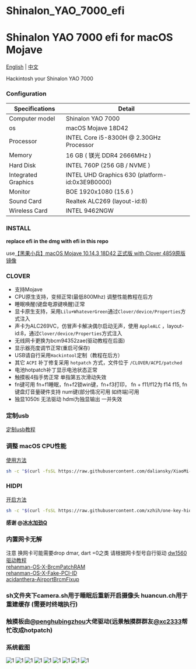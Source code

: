 # Shinalon_YAO_7000_efi 

# Shinalon YAO 7000 efi  for macOS Mojave

[English](README_EN.md) | [中文](README.md)

Hackintosh your Shinalon YAO 7000

### Configuration

| Specifications     | Detail                                                |
| --------------------|------------------------------------------------------ |
| Computer model      | Shinalon YAO 7000                                    |
| os                  | macOS Mojave 18D42                                   |
| Processor           | INTEL Core i5-8300H @ 2.30GHz Processor                   |
| Memory              | 16 GB ( 镁光 DDR4 2666MHz )                           |
| Hard Disk           | INTEL 760P (256 GB / NVME )                       |
| Integrated Graphics | INTEL UHD Graphics 630 (platform-id:0x3E9B0000)       |
| Monitor             |  BOE  1920x1080 (15.6 )                      |
| Sound Card          | Realtek ALC269 (layout-id:8)                     |
| Wireless Card       | INTEL 9462NGW                                       |

### INSTALL

 **replace efi in the dmg with efi in this repo**
 
use[【黑果小兵】macOS Mojave 10.14.3 18D42 正式版 with Clover 4859原版镜像](https://blog.daliansky.net/macOS-Mojave-10.14.3-18D42-official-version-with-Clover-4859-original-image.html)

### CLOVER

* 支持Mojave
* CPU原生支持，变频正常(最低800Mhz) 调整性能教程在后方
* 睡眠唤醒(键盘电源键唤醒)正常
* 显卡原生支持，采用`Lilu+WhateverGreen`通过`Clover/device/Properties`方式注入
* 声卡为ALC269VC，仿冒声卡解决偶尔启动无声，使用 `AppleALC` ，layout-id:8，通过`Clover/device/Properties`方式注入
* 无线网卡更换为bcm94352zae(驱动教程在后面)
* 显示器亮度调节正常(重启可保存) 
* USB请自行采用`Hackintool`定制（教程在后方）
* 其它 `ACPI` 补丁修复采用 `hotpatch` 方式，文件位于 `/CLOVER/ACPI/patched`
* 电池hotpatch补丁显示电池状态正常
* 触摸板4指手势正常 单指第五次滑动失效
* fn键可用 fn+f1睡眠，fn+f2锁win键，fn+f3打印， fn + f11/f12为 f14 f15, fn键盘灯音量硬件支持  num键(部分情况可用 如终端)可用 
* 独显1050ti 无法驱动 hdmi为独显输出 一并失效

### 定制usb
[定制usb教程](https://blog.daliansky.net/Intel-FB-Patcher-tutorial-and-insertion-pose.html)

### 调整 macOS CPU性能
[使用方法](https://github.com/daliansky/XiaoMi-Pro/blob/master/one-key-cpufriend/README_CN.md)
``` bash
sh -c "$(curl -fsSL https://raw.githubusercontent.com/daliansky/XiaoMi-Pro/master/one-key-cpufriend/one-key-cpufriend_cn.sh)"
```

### HIDPI   
[开启方法](https://github.com/xzhih/one-key-hidpi)
``` bash
sh -c "$(curl -fsSL https://raw.githubusercontent.com/xzhih/one-key-hidpi/master/hidpi.sh)"
```
 **感谢 @[冰水加劲Q](https://github.com/xzhih)**

### 内置网卡无解 
注意 换网卡可能需要drop dmar, dart =0之类 请根据网卡型号自行驱动
[dw1560驱动教程](https://blog.daliansky.net/Broadcom-BCM94352z-DW1560-drive-new-posture.html) \
[rehanman-OS-X-BrcmPatchRAM](https://bitbucket.org/RehabMan/os-x-brcmpatchram/downloads/) \
[rehanman-OS-X-Fake-PCI-ID](https://bitbucket.org/RehabMan/os-x-fake-pci-id/downloads/) \
[acidanthera-AirportBrcmFixup](https://github.com/acidanthera/AirportBrcmFixup/releases)

### sh文件夹下camera.sh用于睡眠后重新开启摄像头 huancun.ch用于重建缓存 (需要时终端执行)

### 触摸板由[@penghubingzhou](https://github.com/penghubingzhou)大佬驱动(远景触摸群群友[@xc2333](https://github.com/Xc2333)帮忙改成hotpatch)

### 系统截图

![1](pic/1.png)
![1](pic/2.png)
![1](pic/3.png)
![1](pic/4.png)
![1](pic/5.png)
![1](pic/6.png)
![1](pic/7.png)
![1](pic/8.png)
![1](pic/9.png)